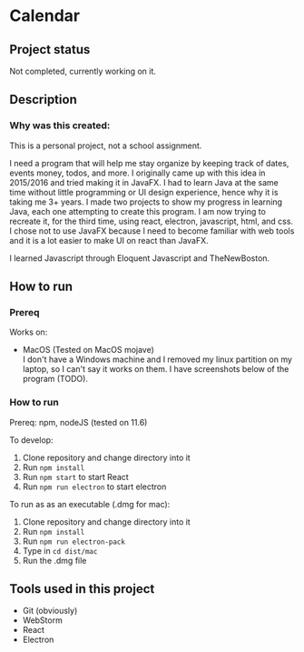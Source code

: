 
# Calendar

## Project status
Not completed, currently working on it.

## Description
### Why was this created:
This is a personal project, not a school assignment.

I need a program that will help me stay organize by keeping track of dates, events
money, todos, and more. I originally came up with this idea in 2015/2016 and tried 
making it in JavaFX. I had to learn Java at the same time without little programming 
or UI design experience, hence why it is taking me 3+ years. I made two projects to 
show my progress in learning Java, each one attempting to create this program. I am now 
trying to recreate it, for the third time, using react, electron, javascript, html, 
and css. I chose not to use JavaFX because I need to become familiar with web tools
and it is a lot easier to make UI on react than JavaFX.

I learned Javascript through Eloquent Javascript and TheNewBoston.

## How to run

### Prereq
Works on:
* MacOS (Tested on MacOS mojave)  
I don't have a Windows machine and I removed my linux partition on my laptop, so I 
can't say it works on them. I have screenshots below of the program (TODO).

### How to run
Prereq: npm, nodeJS (tested on 11.6)

To develop:
1. Clone repository and change directory into it
2. Run `npm install`
3. Run `npm start` to start React
4. Run `npm run electron` to start electron

To run as as an executable (.dmg for mac):
1. Clone repository and change directory into it
2. Run `npm install`
3. Run `npm run electron-pack`
4. Type in `cd dist/mac`
5. Run the .dmg file

## Tools used in this project
* Git (obviously)
* WebStorm
* React
* Electron
